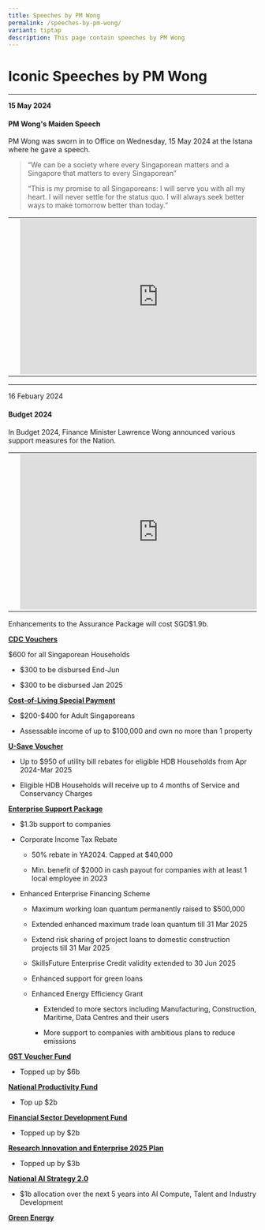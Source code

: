 ```yaml
---
title: Speeches by PM Wong
permalink: /speeches-by-pm-wong/
variant: tiptap
description: This page contain speeches by PM Wong
---
```

<h1>Iconic Speeches by PM Wong</h1>
<hr>
<p><strong>15 May 2024</strong>
</p>
<h4>PM Wong's Maiden Speech</h4>
<p>PM Wong was sworn in to Office on Wednesday, 15 May 2024 at the Istana
where he gave a speech.</p>
<p></p>
<blockquote>
<p>“We can be a society where every Singaporean matters and a Singapore that
matters to every Singaporean”
<br>
</p>
<p>“This is my promise to all Singaporeans: I will serve you with all my
heart. I will never settle for the status quo. I will always seek better
ways to make tomorrow better than today.”</p>
</blockquote>
<p></p>
<table style="minWidth: 75px">
<colgroup>
<col>
<col>
<col>
</colgroup>
<tbody>
<tr>
<td rowspan="1" colspan="1">
<p></p>
</td>
<td rowspan="1" colspan="1">
<div class="iframe-wrapper">
<iframe height="315" width="560" allowfullscreen="true" frameborder="0" src="https://www.youtube.com/embed/02wyKGU7F6Y?si=2W9VkHrStzNgMjAd"></iframe>
</div>
</td>
<td rowspan="1" colspan="1">
<p></p>
</td>
</tr>
</tbody>
</table>
<hr>
<p>16 Febuary 2024</p>
<h4>Budget 2024</h4>
<p></p>
<p>In Budget 2024, Finance Minister Lawrence Wong announced various support
measures for the Nation.</p>
<table style="minWidth: 75px">
<colgroup>
<col>
<col>
<col>
</colgroup>
<tbody>
<tr>
<td rowspan="1" colspan="1">
<p></p>
</td>
<td rowspan="1" colspan="1">
<div class="iframe-wrapper">
<iframe height="315" width="560" allowfullscreen="true" frameborder="0" src="https://www.youtube.com/embed/2-Ybe9862w0?si=ZPqgeuGswp3dgT9w"></iframe>
</div>
</td>
<td rowspan="1" colspan="1">
<p></p>
</td>
</tr>
</tbody>
</table>
<p></p>
<p>Enhancements to the Assurance Package will cost SGD$1.9b.</p>
<p></p>
<p><strong><u>CDC Vouchers</u></strong>
</p>
<p>$600 for all Singaporean Households</p>
<ul data-tight="true" class="tight">
<li>
<p>$300 to be disbursed End-Jun</p>
</li>
<li>
<p>$300 to be disbursed Jan 2025</p>
</li>
</ul>
<p></p>
<p><strong><u>Cost-of-Living Special Payment</u></strong>
</p>
<ul data-tight="true" class="tight">
<li>
<p>$200-$400 for Adult Singaporeans</p>
</li>
</ul>
<ul data-tight="true" class="tight">
<li>
<p>Assessable income of up to $100,000 and own no more than 1 property</p>
</li>
</ul>
<p></p>
<p><strong><u>U-Save Voucher</u></strong>
</p>
<ul data-tight="true" class="tight">
<li>
<p>Up to $950 of utility bill rebates for eligible HDB Households from Apr
2024-Mar 2025</p>
</li>
<li>
<p>Eligible HDB Households will receive up to 4 months of Service and Conservancy
Charges</p>
</li>
</ul>
<p></p>
<p><strong><u>Enterprise Support Package</u></strong>
</p>
<ul data-tight="true" class="tight">
<li>
<p>$1.3b support to companies</p>
</li>
</ul>
<ul data-tight="true" class="tight">
<li>
<p>Corporate Income Tax Rebate</p>
<ul data-tight="true" class="tight">
<li>
<p>50% rebate in YA2024. Capped at $40,000</p>
</li>
<li>
<p>Min. benefit of $2000 in cash payout for companies with at least 1 local
employee in 2023</p>
</li>
</ul>
</li>
<li>
<p>Enhanced Enterprise Financing Scheme</p>
<ul data-tight="true" class="tight">
<li>
<p>Maximum working loan quantum permanently raised to $500,000</p>
</li>
<li>
<p>Extended enhanced maximum trade loan quantum till 31 Mar 2025</p>
</li>
<li>
<p>Extend risk sharing of project loans to domestic construction projects
till 31 Mar 2025</p>
</li>
<li>
<p>SkillsFuture Enterprise Credit validity extended to 30 Jun 2025</p>
</li>
<li>
<p>Enhanced support for green loans</p>
</li>
<li>
<p>Enhanced Energy Efficiency Grant</p>
<ul data-tight="true" class="tight">
<li>
<p>Extended to more sectors including Manufacturing, Construction, Maritime,
Data Centres and their users</p>
</li>
<li>
<p>More support to companies with ambitious plans to reduce emissions</p>
</li>
</ul>
</li>
</ul>
</li>
</ul>
<p></p>
<p><strong><u>GST Voucher Fund</u></strong>
</p>
<ul data-tight="true" class="tight">
<li>
<p>Topped up by $6b</p>
</li>
</ul>
<p></p>
<p><strong><u>National Productivity Fund</u></strong>
</p>
<ul data-tight="true" class="tight">
<li>
<p>Top up $2b</p>
<p></p>
</li>
</ul>
<p><strong><u>Financial Sector Development Fund</u></strong>
</p>
<ul data-tight="true" class="tight">
<li>
<p>Topped up by $2b</p>
</li>
</ul>
<p></p>
<p><strong><u>Research Innovation and Enterprise 2025 Plan</u></strong>
</p>
<ul data-tight="true" class="tight">
<li>
<p>Topped up by $3b</p>
</li>
</ul>
<p></p>
<p><strong><u>National AI Strategy 2.0</u></strong>
</p>
<ul data-tight="true" class="tight">
<li>
<p>$1b allocation over the next 5 years into AI Compute, Talent and Industry
Development</p>
</li>
</ul>
<p></p>
<p><strong><u>Green Energy</u></strong>
</p>
<p></p>
<p></p>
<p></p>
<p></p>
<p></p>
<p></p>
<p></p>
<p></p>
<p></p>
<p></p>
<p></p>
<p></p>
<p></p>
<p></p>
<p></p>